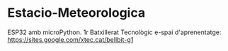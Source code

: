# Estacio-Meteorologica
ESP32 amb microPython. 1r Batxillerat Tecnològic
e-spai d'aprenentatge: https://sites.google.com/xtec.cat/bellbit-g1
